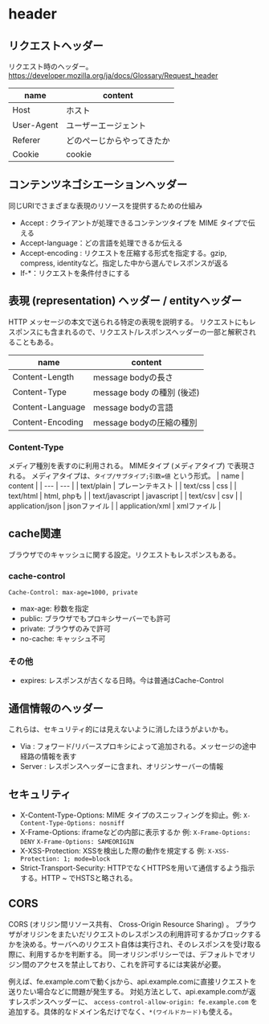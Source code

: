 # header

## リクエストヘッダー

リクエスト時のヘッダー。
https://developer.mozilla.org/ja/docs/Glossary/Request_header

| name | content | 
| --- | --- |
| Host | ホスト |
| User-Agent | ユーザーエージェント |
| Referer | どのぺーじからやってきたか |
| Cookie | cookie |

## コンテンツネゴシエーションヘッダー

同じURIでさまざまな表現のリソースを提供するための仕組み

- Accept : クライアントが処理できるコンテンツタイプを MIME タイプで伝える
- Accept-language：どの言語を処理できるか伝える
- Accept-encoding : リクエストを圧縮する形式を指定する。gzip, compress, identityなど。指定した中から選んでレスポンスが返る
- If-*：リクエストを条件付きにする

## 表現 (representation) ヘッダー / entityヘッダー

HTTP メッセージの本文で送られる特定の表現を説明する。
リクエストにもレスポンスにも含まれるので、リクエスト/レスポンスヘッダーの一部と解釈されることもある。

| name | content | 
| --- | --- |
| Content-Length | message bodyの長さ |
| Content-Type | message body の種別 (後述) |
| Content-Language | message bodyの言語 |
| Content-Encoding | message bodyの圧縮の種別 |

### Content-Type

メディア種別を表すのに利用される。
MIMEタイプ (メディアタイプ) で表現される。
メディアタイプは、`タイプ/サブタイプ;引数=値` という形式。
| name | content | 
| --- | --- |
| text/plain | プレーンテキスト |
| text/css | css |
| text/html | html, phpも | 
| text/javascript | javascript |
| text/csv | csv |
| application/json | jsonファイル |
| application/xml | xmlファイル |

## cache関連

ブラウザでのキャッシュに関する設定。リクエストもレスポンスもある。

### cache-control

`Cache-Control: max-age=1000, private`

- max-age: 秒数を指定
- public: ブラウザでもプロキシサーバーでも許可
- private: ブラウザのみで許可 
- no-cache: キャッシュ不可

### その他

- expires: レスポンスが古くなる日時。今は普通はCache-Control

## 通信情報のヘッダー

これらは、セキュリティ的には見えないように消したほうがよいかも。

- Via : フォワード/リバースプロキシによって追加される。メッセージの途中経路の情報を表す
- Server : レスポンスヘッダーに含まれ、オリジンサーバーの情報

## セキュリティ

- X-Content-Type-Options: MIME タイプのスニッフィングを抑止。例: `X-Content-Type-Options: nosniff`
- X-Frame-Options: iframeなどの内部に表示するか 例: `X-Frame-Options: DENY` `X-Frame-Options: SAMEORIGIN`
- X-XSS-Protection: XSSを検出した際の動作を規定する 例: `X-XSS-Protection: 1; mode=block`
- Strict-Transport-Security: HTTPでなくHTTPSを用いて通信するよう指示する。HTTP ~ でHSTSと略される。

## CORS

CORS (オリジン間リソース共有、 Cross-Origin Resource Sharing) 。
ブラウザがオリジンをまたいだリクエストのレスポンスの利用許可するかブロックするかを決める。サーバへのリクエスト自体は実行され、そのレスポンスを受け取る際に、利用するかを判断する。
同一オリジンポリシーでは、デフォルトでオリジン間のアクセスを禁止しており、これを許可するには実装が必要。

例えば、fe.example.comで動くjsから、api.example.comに直接リクエストを送りたい場合などに問題が発生する。
対処方法として、api.example.comが返すレスポンスヘッダーに、
`access-control-allow-origin: fe.example.com` を追加する。具体的なドメイン名だけでなく、`*(ワイルドカード)`も使える。
